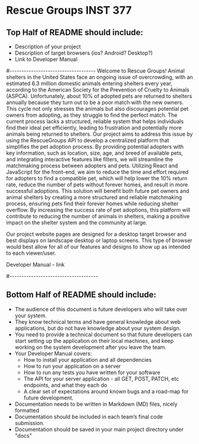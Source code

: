 # Rescue Groups INST 377
## Top Half of README should include:
- Description of your project
- Description of target browsers (ios? Android? Desktop?)
- Link to Developer Manual

#------------------------------------
Welcome to Rescue Groups!
  Animal shelters in the United States face an ongoing issue of overcrowding, with an estimated 6.3 million domestic animals entering shelters every year, according to the American Society for the Prevention of Cruelty to Animals (ASPCA). Unfortunately, about 10% of adopted pets are returned to shelters annually because they turn out to be a poor match with the new owners. This cycle not only stresses the animals but also discourages potential pet owners from adopting, as they struggle to find the perfect match. The current process lacks a structured, reliable system that helps individuals find their ideal pet efficiently, leading to frustration and potentially more animals being returned to shelters.
	Our project aims to address this issue by using the RescueGroups API to develop a centralized platform that simplifies the pet adoption process. By providing potential adopters with key information, such as location, size, age, and breed of available pets, and integrating interactive features like filters, we will streamline the matchmaking process between adopters and pets. Utilizing React and JavaScript for the front-end, we aim to reduce the time and effort required for adopters to find a compatible pet, which will help lower the 10% return rate, reduce the number of pets without forever homes, and result in more successful adoptions.
	This solution will benefit both future pet owners and animal shelters by creating a more structured and reliable matchmaking process, ensuring pets find their forever homes while reducing shelter overflow. By increasing the success rate of pet adoptions, this platform will contribute to reducing the number of animals in shelters, making a positive impact on the shelter system and the community at large.

Our project website pages are designed for a desktop target browser and best displays on landscape desktop or laptop screens. This type of browser would best allow for all of our features and designs to show up as intended to each viewer/user. 

Developer Manual - link

#-------------------------------------
## Bottom Half of README should include:
- The audience of this document is future developers who will take over your system.
- They know technical terms and have general knowledge about web applications, but do not have knowledge about your system design.
- You need to provide a technical document so that future developers can start setting up the application on their local machines, and keep working on the system development after you leave the team.
- Your Developer Manual covers:
  - How to install your application and all dependencies
  - How to run your application on a server
  - How to run any tests you have written for your software
  - The API for your server application - all GET, POST, PATCH, etc endpoints, and what they each do
  - A clear set of expectations around known bugs and a road-map for future development.
- Documentation needs to be written in Markdown (MD) files, nicely formatted
- Documentation should be included in each team’s final code submission.
- Documentation should be saved in your main project directory under "docs"

